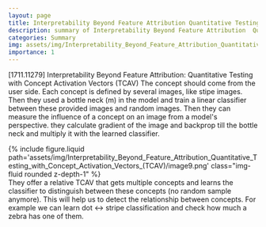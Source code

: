 ```yaml
---
layout: page
title: Interpretability Beyond Feature Attribution Quantitative Testing with Concept Activation Vectors (TCAV)
description: summary of Interpretability Beyond Feature Attribution  Quantitative Testing with Concept Activation Vectors (TCAV)
categories: Summary
img: assets/img/Interpretability_Beyond_Feature_Attribution_Quantitative_Testing_with_Concept_Activation_Vectors_(TCAV)/image9.png 
importance: 1
---
```



[1711.11279] Interpretability Beyond Feature Attribution: Quantitative Testing with Concept Activation Vectors (TCAV)
The concept should come from the user side. Each concept is defined by several images, like stipe images. Then they used a bottle neck (m) in the model and train a linear classifier between these provided images and random images. Then they can measure the influence of a concept on an image from a model's perspective. they calculate gradient of the image and backprop till the bottle neck and multiply it with the learned classifier. 
<div class="row">
        <div class="col-sm mt-3 mt-md-0">
            {% include figure.liquid path='assets/img/Interpretability_Beyond_Feature_Attribution_Quantitative_Testing_with_Concept_Activation_Vectors_(TCAV)/image9.png' class="img-fluid rounded z-depth-1" %}
        </div>
    </div>
They offer a relative TCAV that gets multiple concepts and learns the classifier to distinguish between these concepts (no random sample anymore). This will help us to detect the relationship between concepts. For example we can learn dot <-> stripe classification and check how much a zebra has one of them. 
